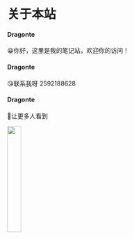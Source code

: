 # 关于本站

<!-- chat:start -->

#### **Dragonte**

😀你好，这里是我的笔记站，欢迎你的访问！

#### **Dragonte**

😘联系我呀 <i class="fab fa-qq"></i>2592188628

#### **Dragonte**

📢让更多人看到

<img src="https://dragonte.top/navbar/qr.png" width="25%"></img>

<!-- chat:end -->